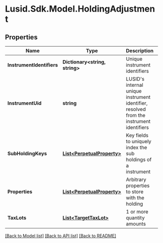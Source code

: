 # Lusid.Sdk.Model.HoldingAdjustment
## Properties

Name | Type | Description | Notes
------------ | ------------- | ------------- | -------------
**InstrumentIdentifiers** | **Dictionary&lt;string, string&gt;** | Unique instrument identifiers | [optional] 
**InstrumentUid** | **string** | LUSID&#39;s internal unique instrument identifier, resolved from the instrument identifiers | 
**SubHoldingKeys** | [**List&lt;PerpetualProperty&gt;**](PerpetualProperty.md) | Key fields to uniquely index the sub holdings of a instrument | [optional] 
**Properties** | [**List&lt;PerpetualProperty&gt;**](PerpetualProperty.md) | Arbitrary properties to store with the holding | [optional] 
**TaxLots** | [**List&lt;TargetTaxLot&gt;**](TargetTaxLot.md) | 1 or more quantity amounts | 

[[Back to Model list]](../README.md#documentation-for-models) [[Back to API list]](../README.md#documentation-for-api-endpoints) [[Back to README]](../README.md)

